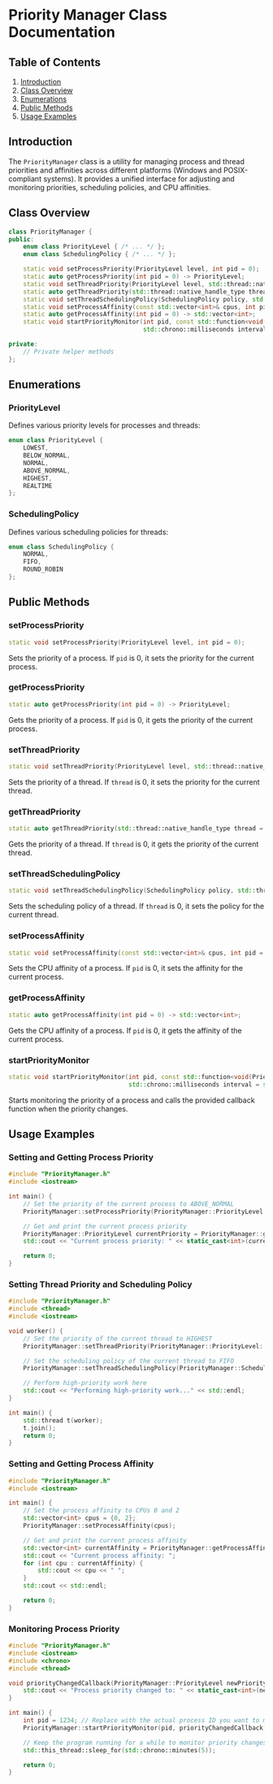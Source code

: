 # Priority Manager Class Documentation

## Table of Contents

1. [Introduction](#introduction)
2. [Class Overview](#class-overview)
3. [Enumerations](#enumerations)
4. [Public Methods](#public-methods)
5. [Usage Examples](#usage-examples)

## Introduction

The `PriorityManager` class is a utility for managing process and thread priorities and affinities across different platforms (Windows and POSIX-compliant systems). It provides a unified interface for adjusting and monitoring priorities, scheduling policies, and CPU affinities.

## Class Overview

```cpp
class PriorityManager {
public:
    enum class PriorityLevel { /* ... */ };
    enum class SchedulingPolicy { /* ... */ };

    static void setProcessPriority(PriorityLevel level, int pid = 0);
    static auto getProcessPriority(int pid = 0) -> PriorityLevel;
    static void setThreadPriority(PriorityLevel level, std::thread::native_handle_type thread = 0);
    static auto getThreadPriority(std::thread::native_handle_type thread = 0) -> PriorityLevel;
    static void setThreadSchedulingPolicy(SchedulingPolicy policy, std::thread::native_handle_type thread = 0);
    static void setProcessAffinity(const std::vector<int>& cpus, int pid = 0);
    static auto getProcessAffinity(int pid = 0) -> std::vector<int>;
    static void startPriorityMonitor(int pid, const std::function<void(PriorityLevel)>& callback,
                                     std::chrono::milliseconds interval = std::chrono::seconds(1));

private:
    // Private helper methods
};
```

## Enumerations

### PriorityLevel

Defines various priority levels for processes and threads:

```cpp
enum class PriorityLevel {
    LOWEST,
    BELOW_NORMAL,
    NORMAL,
    ABOVE_NORMAL,
    HIGHEST,
    REALTIME
};
```

### SchedulingPolicy

Defines various scheduling policies for threads:

```cpp
enum class SchedulingPolicy {
    NORMAL,
    FIFO,
    ROUND_ROBIN
};
```

## Public Methods

### setProcessPriority

```cpp
static void setProcessPriority(PriorityLevel level, int pid = 0);
```

Sets the priority of a process. If `pid` is 0, it sets the priority for the current process.

### getProcessPriority

```cpp
static auto getProcessPriority(int pid = 0) -> PriorityLevel;
```

Gets the priority of a process. If `pid` is 0, it gets the priority of the current process.

### setThreadPriority

```cpp
static void setThreadPriority(PriorityLevel level, std::thread::native_handle_type thread = 0);
```

Sets the priority of a thread. If `thread` is 0, it sets the priority for the current thread.

### getThreadPriority

```cpp
static auto getThreadPriority(std::thread::native_handle_type thread = 0) -> PriorityLevel;
```

Gets the priority of a thread. If `thread` is 0, it gets the priority of the current thread.

### setThreadSchedulingPolicy

```cpp
static void setThreadSchedulingPolicy(SchedulingPolicy policy, std::thread::native_handle_type thread = 0);
```

Sets the scheduling policy of a thread. If `thread` is 0, it sets the policy for the current thread.

### setProcessAffinity

```cpp
static void setProcessAffinity(const std::vector<int>& cpus, int pid = 0);
```

Sets the CPU affinity of a process. If `pid` is 0, it sets the affinity for the current process.

### getProcessAffinity

```cpp
static auto getProcessAffinity(int pid = 0) -> std::vector<int>;
```

Gets the CPU affinity of a process. If `pid` is 0, it gets the affinity of the current process.

### startPriorityMonitor

```cpp
static void startPriorityMonitor(int pid, const std::function<void(PriorityLevel)>& callback,
                                 std::chrono::milliseconds interval = std::chrono::seconds(1));
```

Starts monitoring the priority of a process and calls the provided callback function when the priority changes.

## Usage Examples

### Setting and Getting Process Priority

```cpp
#include "PriorityManager.h"
#include <iostream>

int main() {
    // Set the priority of the current process to ABOVE_NORMAL
    PriorityManager::setProcessPriority(PriorityManager::PriorityLevel::ABOVE_NORMAL);

    // Get and print the current process priority
    PriorityManager::PriorityLevel currentPriority = PriorityManager::getProcessPriority();
    std::cout << "Current process priority: " << static_cast<int>(currentPriority) << std::endl;

    return 0;
}
```

### Setting Thread Priority and Scheduling Policy

```cpp
#include "PriorityManager.h"
#include <thread>
#include <iostream>

void worker() {
    // Set the priority of the current thread to HIGHEST
    PriorityManager::setThreadPriority(PriorityManager::PriorityLevel::HIGHEST);

    // Set the scheduling policy of the current thread to FIFO
    PriorityManager::setThreadSchedulingPolicy(PriorityManager::SchedulingPolicy::FIFO);

    // Perform high-priority work here
    std::cout << "Performing high-priority work..." << std::endl;
}

int main() {
    std::thread t(worker);
    t.join();
    return 0;
}
```

### Setting and Getting Process Affinity

```cpp
#include "PriorityManager.h"
#include <iostream>

int main() {
    // Set the process affinity to CPUs 0 and 2
    std::vector<int> cpus = {0, 2};
    PriorityManager::setProcessAffinity(cpus);

    // Get and print the current process affinity
    std::vector<int> currentAffinity = PriorityManager::getProcessAffinity();
    std::cout << "Current process affinity: ";
    for (int cpu : currentAffinity) {
        std::cout << cpu << " ";
    }
    std::cout << std::endl;

    return 0;
}
```

### Monitoring Process Priority

```cpp
#include "PriorityManager.h"
#include <iostream>
#include <chrono>
#include <thread>

void priorityChangedCallback(PriorityManager::PriorityLevel newPriority) {
    std::cout << "Process priority changed to: " << static_cast<int>(newPriority) << std::endl;
}

int main() {
    int pid = 1234; // Replace with the actual process ID you want to monitor
    PriorityManager::startPriorityMonitor(pid, priorityChangedCallback);

    // Keep the program running for a while to monitor priority changes
    std::this_thread::sleep_for(std::chrono::minutes(5));

    return 0;
}
```
